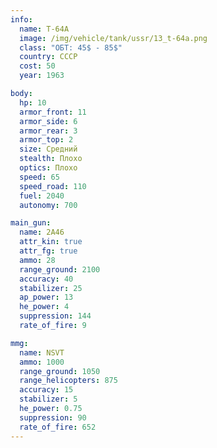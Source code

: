 ```yaml
---
info:
  name: T-64A
  image: /img/vehicle/tank/ussr/13_t-64a.png
  class: "ОБТ: 45$ - 85$"
  country: СССР
  cost: 50
  year: 1963

body:
  hp: 10
  armor_front: 11
  armor_side: 6
  armor_rear: 3
  armor_top: 2
  size: Средний
  stealth: Плохо
  optics: Плохо
  speed: 65
  speed_road: 110
  fuel: 2040
  autonomy: 700

main_gun:
  name: 2A46
  attr_kin: true
  attr_fg: true
  ammo: 28
  range_ground: 2100
  accuracy: 40
  stabilizer: 25
  ap_power: 13
  he_power: 4
  suppression: 144
  rate_of_fire: 9

mmg:
  name: NSVT
  ammo: 1000
  range_ground: 1050
  range_helicopters: 875
  accuracy: 15
  stabilizer: 5
  he_power: 0.75
  suppression: 90
  rate_of_fire: 652
---
```


